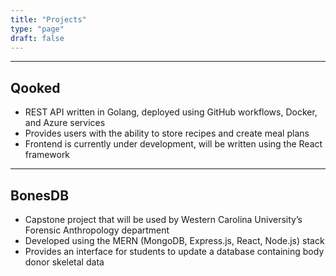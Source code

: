 ```yaml
---
title: "Projects"
type: "page"
draft: false
---
```


---

## Qooked

- REST API written in Golang, deployed using GitHub workflows, Docker, and Azure services
- Provides users with the ability to store recipes and create meal plans
- Frontend is currently under development, will be written using the React framework

---

## BonesDB

- Capstone project that will be used by Western Carolina University’s Forensic Anthropology department
- Developed using the MERN (MongoDB, Express.js, React, Node.js) stack
- Provides an interface for students to update a database containing body donor skeletal data

